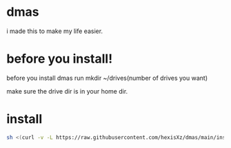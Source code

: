 # dmas

i made this to make my life easier.


# before you install!
before you install dmas run mkdir ~/drives(number of drives you want)

make sure the drive dir is in your home dir.

# install 

``` sh
sh <(curl -v -L https://raw.githubusercontent.com/hexisXz/dmas/main/install)
```
